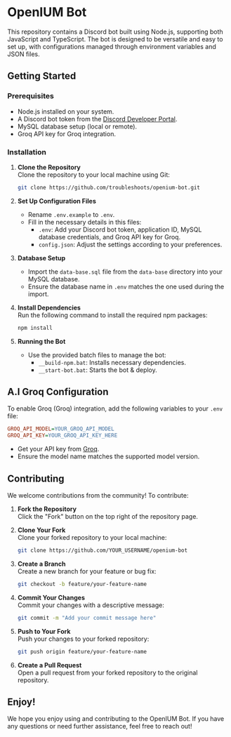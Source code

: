 # OpenIUM Bot

This repository contains a Discord bot built using Node.js, supporting both JavaScript and TypeScript. The bot is designed to be versatile and easy to set up, with configurations managed through environment variables and JSON files.

## Getting Started

### Prerequisites

- Node.js installed on your system.
- A Discord bot token from the [Discord Developer Portal](https://discord.com/developers/applications).
- MySQL database setup (local or remote).
- Groq API key for Groq integration.

### Installation

1. **Clone the Repository**  
   Clone the repository to your local machine using Git:
   ```bash
   git clone https://github.com/troubleshoots/openium-bot.git
   ```

2. **Set Up Configuration Files**  
   - Rename `.env.example` to `.env`.
   - Fill in the necessary details in this files:
     - `.env`: Add your Discord bot token, application ID, MySQL database credentials, and Groq API key for Groq.
     - `config.json`: Adjust the settings according to your preferences.

3. **Database Setup**  
   - Import the `data-base.sql` file from the `data-base` directory into your MySQL database.
   - Ensure the database name in `.env` matches the one used during the import.

4. **Install Dependencies**  
   Run the following command to install the required npm packages:
   ```bash
   npm install
   ```

5. **Running the Bot**  
   - Use the provided batch files to manage the bot:
     - `__build-npm.bat`: Installs necessary dependencies.
     - `__start-bot.bat`: Starts the bot & deploy.

## A.I Groq Configuration

To enable Groq (Groq) integration, add the following variables to your `.env` file:
```ini
GROQ_API_MODEL=YOUR_GROQ_API_MODEL
GROQ_API_KEY=YOUR_GROQ_API_KEY_HERE
```
- Get your API key from [Groq](https://groq.com/).
- Ensure the model name matches the supported model version.

## Contributing

We welcome contributions from the community! To contribute:

1. **Fork the Repository**  
   Click the "Fork" button on the top right of the repository page.

2. **Clone Your Fork**  
   Clone your forked repository to your local machine:
   ```bash
   git clone https://github.com/YOUR_USERNAME/openium-bot
   ```

3. **Create a Branch**  
   Create a new branch for your feature or bug fix:
   ```bash
   git checkout -b feature/your-feature-name
   ```

4. **Commit Your Changes**  
   Commit your changes with a descriptive message:
   ```bash
   git commit -m "Add your commit message here"
   ```

5. **Push to Your Fork**  
   Push your changes to your forked repository:
   ```bash
   git push origin feature/your-feature-name
   ```

6. **Create a Pull Request**  
   Open a pull request from your forked repository to the original repository.

## Enjoy!

We hope you enjoy using and contributing to the OpenIUM Bot. If you have any questions or need further assistance, feel free to reach out!


